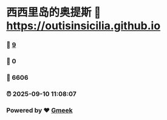 # 西西里岛的奥提斯 :link: https://outisinsicilia.github.io 
### :page_facing_up: [9](https://outisinsicilia.github.io/tag.html) 
### :speech_balloon: 0 
### :hibiscus: 6606 
### :alarm_clock: 2025-09-10 11:08:07 
### Powered by :heart: [Gmeek](https://github.com/Meekdai/Gmeek)
